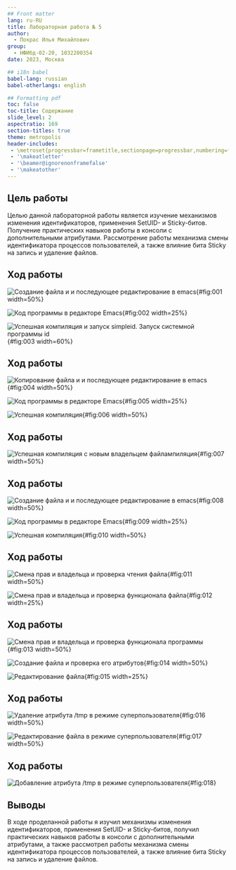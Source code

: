 ```yaml
---
## Front matter
lang: ru-RU
title: Лабораторная работа № 5
author:
  - Покрас Илья Михайлович
group:
  - НФИбд-02-20, 1032200354
date: 2023, Москва

## i18n babel
babel-lang: russian
babel-otherlangs: english

## Formatting pdf
toc: false
toc-title: Содержание
slide_level: 2
aspectratio: 169
section-titles: true
theme: metropolis
header-includes:
 - \metroset{progressbar=frametitle,sectionpage=progressbar,numbering=fraction}
 - '\makeatletter'
 - '\beamer@ignorenonframefalse'
 - '\makeatother'
---
```


## Цель работы

Целью данной лабораторной работы является изучение механизмов изменения идентификаторов, применения SetUID- и Sticky-битов. Получение практических навыков работы в консоли с дополнительными атрибутами. Рассмотрение работы механизма смены идентификатора процессов пользователей, а также влияние бита Sticky на запись и удаление файлов.

## Ход работы

![Создание файла и и последующее редактирование в emacs](./image/img1.png){#fig:001 width=50%}

![Код программы в редакторе Emacs](./image/img2.png){#fig:002 width=25%}

![Успешная компиляция и запуск simpleid. Запуск системной программы id](./image/img3.png){#fig:003 width=60%}

## Ход работы

![Копирование файла и и последующее редактирование в emacs](./image/img4.png){#fig:004 width=50%}

![Код программы в редакторе Emacs](./image/img5.png){#fig:005 width=25%}

![Успешная компиляция](./image/img6.png){#fig:006 width=50%}

## Ход работы

![Успешная компиляция с новым владельцем файлампиляция](./image/img7.png){#fig:007 width=50%}

## Ход работы

![Создание файла и и последующее редактирование в emacs](./image/img8.png){#fig:008 width=50%}

![Код программы в редакторе Emacs](./image/img9.png){#fig:009 width=25%}

![Успешная компиляция](./image/img10.png){#fig:010 width=50%}

## Ход работы

![Смена прав и владельца и проверка чтения файла](./image/img11.png){#fig:011 width=50%}

![Смена прав и владельца и проверка функционала файла](./image/img12.png){#fig:012 width=25%}

## Ход работы

![Смена прав и владельца и проверка функционала программы](./image/img13.png){#fig:013 width=50%}

![Создание файла и проверка его атрибутов](./image/img14.png){#fig:014 width=50%}

![Редактирование файла](./image/img15.png){#fig:015 width=25%}

## Ход работы

![Удаление атрибута /tmp в режиме суперпользователя](./image/img16.png){#fig:016 width=50%}

![Редактирование файла в режиме суперпользователя](./image/img17.png){#fig:017 width=50%}

## Ход работы

![Добавление атрибута /tmp в режиме суперпользователя](./image/img18.png){#fig:018}

## Выводы

В ходе проделанной работы я изучил механизмы изменения идентификаторов, применения SetUID- и Sticky-битов, получил практических навыков работы в консоли с дополнительными атрибутами, а также рассмотрел работы механизма смены идентификатора процессов пользователей, а также влияние бита Sticky на запись и удаление файлов.